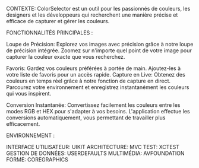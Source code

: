 CONTEXTE:
ColorSelector est un outil pour les passionnés de couleurs, les designers et les
développeurs qui recherchent une manière précise et efficace de capturer et gérer les
couleurs.

FONCTIONNALITÉS PRINCIPALES :

Loupe de Précision: Explorez vos images avec précision grâce à notre loupe de
précision intégrée. Zoomez sur n'importe quel point de votre image pour capturer la
couleur exacte que vous recherchez.

Favoris: Gardez vos couleurs préférées à portée de main. Ajoutez-les à votre liste de
favoris pour un accès rapide.
Capture en Live: Obtenez des couleurs en temps réel grâce à notre fonction de capture
en direct. Parcourez votre environnement et enregistrez instantanément les couleurs qui
vous inspirent.

Conversion Instantanée: Convertissez facilement les couleurs entre les modes RGB et
HEX pour s'adapter à vos besoins. L'application effectue les conversions
automatiquement, vous permettant de travailler plus efficacement.

ENVIRONNEMENT :

INTERFACE UTILISATEUR: UIKIT
ARCHITECTURE: MVC
TEST: XCTEST
GESTION DE DONNÉES: USERDEFAULTS
MULTIMÉDIA: AVFOUNDATION
FORME: COREGRAPHICS
